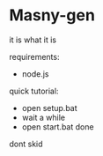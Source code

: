 # Masny-gen
it is what it is

requirements:
- node.js

quick tutorial:
- open setup.bat
- wait a while
- open start.bat
done


dont skid 
